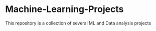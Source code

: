 # Machine-Learning-Projects
This repository is a collection of several ML and Data analysis projects
